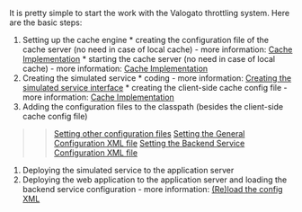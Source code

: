 It is pretty simple to start the work with the Valogato throttling system. Here are the basic steps:

  1. Setting up the cache engine
    * creating the configuration file of the cache server (no need in case of local cache) - more information: [Cache Implementation](CacheImplementation.md)
    * starting the cache server (no need in case of local cache) - more information: [Cache Implementation](CacheImplementation.md)
  1. Creating the simulated service
    * coding - more information: [Creating the simulated service interface](CreatingTheSimulatedServiceInterface.md)
    * creating the client-side cache config file - more information: [Cache Implementation](CacheImplementation.md)
  1. Adding the configuration files to the classpath (besides the client-side cache config file)
> > [Setting other configuration files](OtherConfigFiles.md)
> > [Setting the General Configuration XML file](GeneralConfigXML.md)
> > [Setting the Backend Service Configuration XML file](BackendServiceConfigXML.md)
  1. Deploying the simulated service to the application server
  1. Deploying the web application to the application server and loading the backend service configuration - more information: [(Re)load the config XML](LoadConfigXML.md)